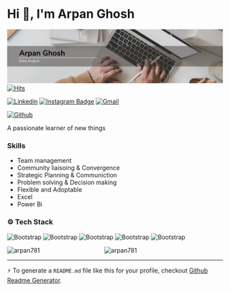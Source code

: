 # Hi 👋, I'm Arpan Ghosh

![logo](https://github.com/Arpan781/Arpan781/blob/main/Github%20Banner.png)
[![Hits](https://hits.seeyoufarm.com/api/count/incr/badge.svg?url=https%3A%2F%2Fgithub.com%2Farpan781%2Farpan781&count_bg=%2379C83D&title_bg=%23555555&icon=&icon_color=%23E7E7E7&title=Profile+Views&edge_flat=false)](https://hits.seeyoufarm.com)

[![Linkedin](https://img.shields.io/badge/-LinkedIn-blue?style=flat&logo=Linkedin&logoColor=white)](https://www.linkedin.com/in/arpan-ghosh-10b18922a/)
[![Instagram Badge](https://img.shields.io/badge/-Instagram-purple?logo=instagram&logoColor=white&link=https://instagram.com/arpan_gsh/)](https://www.instagram.com/arpan_gsh)
[![Gmail](https://img.shields.io/badge/-Gmail-c14438?style=flat&logo=Gmail&logoColor=white)](mailto:arpan781@gmail.com)

[![Github](https://img.shields.io/github/followers/arpan781?label=Follow&style=social)](https://github.com/arpan781)

A passionate learner of new things

###  Skills

- Team management
- Community liaisoing & Convergence
- Strategic Planning & Communiction
- Problem solving & Decision making
- Flexible and Adoptable
- Excel
- Power Bi
### ⚙️ Tech Stack

![Bootstrap](https://img.shields.io/badge/-Python-05122A?style=flat-square&logo=Python&color=373636) ![Bootstrap](https://img.shields.io/badge/-MySQL-05122A?style=flat-square&logo=MySQL&color=373636) ![Bootstrap](https://img.shields.io/badge/-Pandas-05122A?style=flat-square&logo=Pandas&color=373636) ![Bootstrap](https://img.shields.io/badge/-Numpy-05122A?style=flat-square&logo=Numpy&color=373636) ![Bootstrap](https://img.shields.io/badge/-Visual%20Studio%20Code-05122A?style=flat-square&logo=Visual-Studio-Code&color=373636)

<div>
  <img width="45%" align="left" src="https://github-readme-stats.vercel.app/api/top-langs?username=arpan781&show_icons=true&locale=en&layout=compact" alt="arpan781" />
  <img width="50%"  src="https://github-readme-streak-stats.herokuapp.com/?user=arpan781&" alt="arpan781" />
</div>


---
:zap: To generate a `README.md` file like this for your profile, checkout [Github Readme Generator](https://hejazizo-github-profile-readme-srcstreamlit-app-i6skm7.streamlit.app/).
